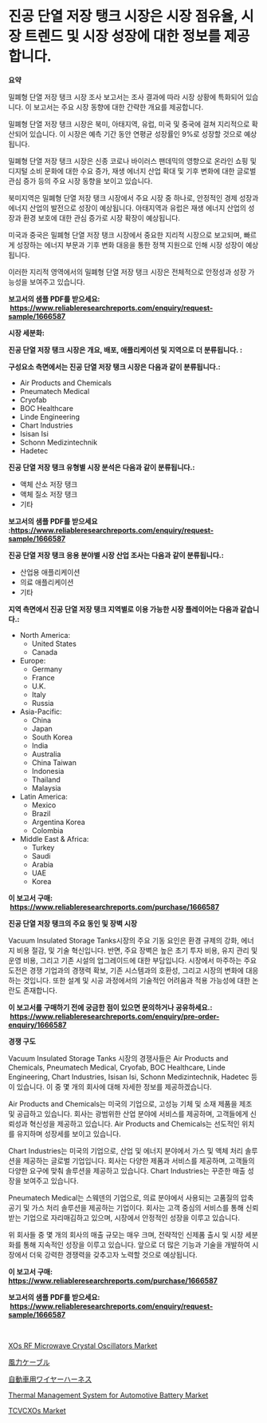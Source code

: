 <p><h1>진공 단열 저장 탱크 시장은 시장 점유율, 시장 트렌드 및 시장 성장에 대한 정보를 제공합니다.</h1></p><p><strong>요약</strong></p>
<p><p>밀폐형 단열 저장 탱크 시장 조사 보고서는 조사 결과에 따라 시장 상황에 특화되어 있습니다. 이 보고서는 주요 시장 동향에 대한 간략한 개요를 제공합니다. </p><p>밀폐형 단열 저장 탱크 시장은 북미, 아태지역, 유럽, 미국 및 중국에 걸쳐 지리적으로 확산되어 있습니다. 이 시장은 예측 기간 동안 연평균 성장률인 9%로 성장할 것으로 예상됩니다. </p><p>밀폐형 단열 저장 탱크 시장은 신종 코로나 바이러스 팬데믹의 영향으로 온라인 쇼핑 및 디지털 소비 문화에 대한 수요 증가, 재생 에너지 산업 확대 및 기후 변화에 대한 글로벌 관심 증가 등의 주요 시장 동향을 보이고 있습니다. </p><p>북미지역은 밀폐형 단열 저장 탱크 시장에서 주요 시장 중 하나로, 안정적인 경제 성장과 에너지 산업의 발전으로 성장이 예상됩니다. 아태지역과 유럽은 재생 에너지 산업의 성장과 환경 보호에 대한 관심 증가로 시장 확장이 예상됩니다. </p><p>미국과 중국은 밀폐형 단열 저장 탱크 시장에서 중요한 지리적 시장으로 보고되며, 빠르게 성장하는 에너지 부문과 기후 변화 대응을 통한 정책 지원으로 인해 시장 성장이 예상됩니다. </p><p>이러한 지리적 영역에서의 밀폐형 단열 저장 탱크 시장은 전체적으로 안정성과 성장 가능성을 보여주고 있습니다.</p></p>
<p><strong>보고서의 샘플 PDF를 받으세요: &nbsp;<a href="https://www.reliableresearchreports.com/enquiry/request-sample/1666587">https://www.reliableresearchreports.com/enquiry/request-sample/1666587</a></strong></p>
<p><strong>시장 세분화:</strong></p>
<p><strong> 진공 단열 저장 탱크 시장은 개요, 배포, 애플리케이션 및 지역으로 더 분류됩니다. :</strong></p>
<p><strong>구성요소 측면에서는 진공 단열 저장 탱크 시장은 다음과 같이 분류됩니다.:</strong></p>
<p><ul><li>Air Products and Chemicals</li><li>Pneumatech Medical</li><li>Cryofab</li><li>BOC Healthcare</li><li>Linde Engineering</li><li>Chart Industries</li><li>Isisan Isi</li><li>Schonn Medizintechnik</li><li>Hadetec</li></ul></p>
<p><strong> 진공 단열 저장 탱크 유형별 시장 분석은 다음과 같이 분류됩니다.:</strong></p>
<p><ul><li>액체 산소 저장 탱크</li><li>액체 질소 저장 탱크</li><li>기타</li></ul></p>
<p><strong>보고서의 샘플 PDF를 받으세요 :<a href="https://www.reliableresearchreports.com/enquiry/request-sample/1666587">https://www.reliableresearchreports.com/enquiry/request-sample/1666587</a></strong></p>
<p><strong> 진공 단열 저장 탱크 응용 분야별 시장 산업 조사는 다음과 같이 분류됩니다.:</strong></p>
<p><ul><li>산업용 애플리케이션</li><li>의료 애플리케이션</li><li>기타</li></ul></p>
<p><strong>지역 측면에서 진공 단열 저장 탱크 지역별로 이용 가능한 시장 플레이어는 다음과 같습니다.:</strong></p>
<p><ul>
    <li>
        North America:
        <ul>
            <li>United States</li>
            <li>Canada</li>
        </ul>
    </li>
    <li>
        Europe:
        <ul>
            <li>Germany</li>
            <li>France</li>
            <li>U.K.</li>
            <li>Italy</li>
            <li>Russia</li>
        </ul>
    </li>
    <li>
        Asia-Pacific:
        <ul>
            <li>China</li>
            <li>Japan</li>
            <li>South Korea</li>
            <li>India</li>
            <li>Australia</li>
            <li>China Taiwan</li>
            <li>Indonesia</li>
            <li>Thailand</li>
            <li>Malaysia</li>
        </ul>
    </li>
    <li>
        Latin America:
        <ul>
            <li>Mexico</li>
            <li>Brazil</li>
            <li>Argentina Korea</li>
            <li>Colombia</li>
        </ul>
    </li>
    <li>
        Middle East & Africa:
        <ul>
            <li>Turkey</li>
            <li>Saudi</li>
            <li>Arabia</li>
            <li>UAE</li>
            <li>Korea</li>
        </ul>
    </li>
    </ul></p>
<p><strong>이 보고서 구매: &nbsp;<a href="https://www.reliableresearchreports.com/purchase/1666587">https://www.reliableresearchreports.com/purchase/1666587</a></strong></p>
<p><strong>진공 단열 저장 탱크의 주요 동인 및 장벽 시장</strong></p>
<p><p>Vacuum Insulated Storage Tanks시장의 주요 기동 요인은 환경 규제의 강화, 에너지 비용 절감, 및 기술 혁신입니다. 반면, 주요 장벽은 높은 초기 투자 비용, 유지 관리 및 운영 비용, 그리고 기존 시설의 업그레이드에 대한 부담입니다. 시장에서 마주하는 주요 도전은 경쟁 기업과의 경쟁력 확보, 기존 시스템과의 호환성, 그리고 시장의 변화에 대응하는 것입니다. 또한 설계 및 시공 과정에서의 기술적인 어려움과 적용 가능성에 대한 논란도 존재합니다.</p></p>
<p><strong>이 보고서를 구매하기 전에 궁금한 점이 있으면 문의하거나 공유하세요.: &nbsp;<a href="https://www.reliableresearchreports.com/enquiry/pre-order-enquiry/1666587">https://www.reliableresearchreports.com/enquiry/pre-order-enquiry/1666587</a></strong></p>
<p><strong>경쟁 구도</strong></p>
<p><p>Vacuum Insulated Storage Tanks 시장의 경쟁사들은 Air Products and Chemicals, Pneumatech Medical, Cryofab, BOC Healthcare, Linde Engineering, Chart Industries, Isisan Isi, Schonn Medizintechnik, Hadetec 등이 있습니다. 이 중 몇 개의 회사에 대해 자세한 정보를 제공하겠습니다.</p><p>Air Products and Chemicals는 미국의 기업으로, 고성능 기체 및 소재 제품을 제조 및 공급하고 있습니다. 회사는 광범위한 산업 분야에 서비스를 제공하며, 고객들에게 신뢰성과 혁신성을 제공하고 있습니다. Air Products and Chemicals는 선도적인 위치를 유지하며 성장세를 보이고 있습니다.</p><p>Chart Industries는 미국의 기업으로, 산업 및 에너지 분야에서 가스 및 액체 처리 솔루션을 제공하는 글로벌 기업입니다. 회사는 다양한 제품과 서비스를 제공하며, 고객들의 다양한 요구에 맞춰 솔루션을 제공하고 있습니다. Chart Industries는 꾸준한 매출 성장을 보여주고 있습니다.</p><p>Pneumatech Medical는 스웨덴의 기업으로, 의료 분야에서 사용되는 고품질의 압축공기 및 가스 처리 솔루션을 제공하는 기업이다. 회사는 고객 중심의 서비스를 통해 신뢰받는 기업으로 자리매김하고 있으며, 시장에서 안정적인 성장을 이루고 있습니다.</p><p>위 회사들 중 몇 개의 회사의 매출 규모는 매우 크며, 전략적인 신제품 출시 및 시장 세분화를 통해 지속적인 성장을 이루고 있습니다. 앞으로 더 많은 기능과 기술을 개발하여 시장에서 더욱 강력한 경쟁력을 갖추고자 노력할 것으로 예상됩니다.</p></p>
<p><strong>이 보고서 구매: &nbsp; <a href="https://www.reliableresearchreports.com/purchase/1666587">https://www.reliableresearchreports.com/purchase/1666587</a></strong></p>
<p><strong>보고서의 샘플 PDF를 받으세요: &nbsp;<a href="https://www.reliableresearchreports.com/enquiry/request-sample/1666587">https://www.reliableresearchreports.com/enquiry/request-sample/1666587</a></strong><strong></strong></p>
<p>&nbsp;</p>
<p><p><a href="https://github.com/Paul14Anderson63/Market-Research-Report-List-3/blob/main/xos-rf-microwave-crystal-oscillators-market.md">XOs RF Microwave Crystal Oscillators Market</a></p><p><a href="https://github.com/dadanedu33/Market-Research-Report-List-1/blob/main/222497915201.md">風力ケーブル</a></p><p><a href="https://github.com/ihabdkwlxs948/Market-Research-Report-List-1/blob/main/728005015200.md">自動車用ワイヤーハーネス</a></p><p><a href="https://issuu.com/reportprime-2/docs/thermal-management-system-for-automotive-battery-m">Thermal Management System for Automotive Battery Market</a></p><p><a href="https://github.com/guneycigdem35/Market-Research-Report-List-2/blob/main/tcvcxos-market.md">TCVCXOs Market</a></p></p>